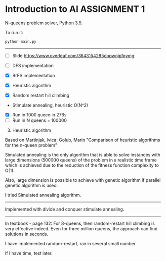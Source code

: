 # Introduction to AI ASSIGNMENT 1
N-queens problem solver, Python 3.9.

To run it:
```bash 
python main.py
```
---

- [ ] Slide https://www.overleaf.com/3643154285cbpwnjpfqymg 
- [ ]  DFS implementation

- [x] BrFS implementation

- [x] Heuristic algorithm 
 
- [x] Random restart hill climbing

- Stimulate annealing, heuristic O(N^2)
- [x] Run in 1000 queen in 276s
- [ ] Run in N queens = 100000 

3. Heuristic algorithm

Based on Martinjak, Ivica; Golub, Marin "Comparison of heuristic algorithms for the n-queen problem"

Simulated annealing is
the only algorithm that is able to solve instances
with large dimensions (500000 queens) of the
problem in a realistic time frame which is
achieved due to the reduction of the fitness
function complexity to O(1).

Also, large dimension is possible to achieve with genetic
algorithm if parallel genetic algorithm is used.

I tried Simulated annealing algorithm.

---

Implemented with divide and conquer stimulate annealing.



---
In textbook - page 132:
For 8-queens, then random-restart hill climbing is very effective indeed. Even for three million queens, the approach can find solutions in seconds.

I have implemented random-restart, ran in several small number.

If I have time, test later.

